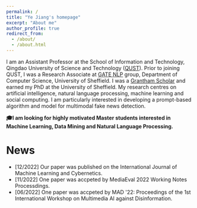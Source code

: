 ```yaml
---
permalink: /
title: "Ye Jiang's homepage"
excerpt: "About me"
author_profile: true
redirect_from: 
  - /about/
  - /about.html
---
```


I am an Assistant Professor at the School of Information and Technology, Qingdao University of Science and Technology ([QUST](https://www.qust.edu.cn/)). Prior to joining QUST, I was a Research Associate at [GATE NLP](https://gate.ac.uk/) group, Department of Computer Science, University of Sheffield. I was a [Grantham Scholar](https://grantham.sheffield.ac.uk/scholars/ye-jiang-2/) and earned my PhD at the University of Sheffield. My research centres on artificial intelligence, natural language processing, machine learning and social computing. I am particularly interested in developing a prompt-based algorithm and model for multimodal fake news detection.

**🎓I am looking for highly motivated Master students interested in Machine Learning, Data Mining and Natural Language Processing.**

News
======
- [12/2022] Our paper was published on the International Journal of Machine Learning and Cybernetics.
- [11/2022] One paper was accpeted by MediaEval 2022 Working Notes Processdings.
- [06/2022] One paper was accpeted by MAD '22: Proceedings of the 1st International Workshop on Multimedia AI against Disinformation.



